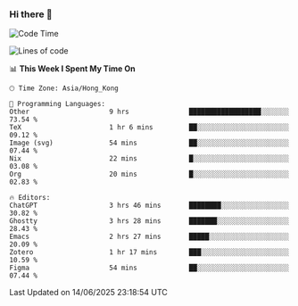 ### Hi there 👋

<!--
**nicehiro/nicehiro** is a ✨ _special_ ✨ repository because its `README.md` (this file) appears on your GitHub profile.

Here are some ideas to get you started:

- 🔭 I’m currently working on ...
- 🌱 I’m currently learning ...
- 👯 I’m looking to collaborate on ...
- 🤔 I’m looking for help with ...
- 💬 Ask me about ...
- 📫 How to reach me: ...
- 😄 Pronouns: ...
- ⚡ Fun fact: ...
-->

<!--START_SECTION:waka-->
![Code Time](http://img.shields.io/badge/Code%20Time-728%20hrs%201%20min-blue)

![Lines of code](https://img.shields.io/badge/From%20Hello%20World%20I%27ve%20Written-1.7%20million%20lines%20of%20code-blue)

📊 **This Week I Spent My Time On** 

```text
🕑︎ Time Zone: Asia/Hong_Kong

💬 Programming Languages: 
Other                    9 hrs               ██████████████████░░░░░░░   73.54 % 
TeX                      1 hr 6 mins         ██░░░░░░░░░░░░░░░░░░░░░░░   09.12 % 
Image (svg)              54 mins             ██░░░░░░░░░░░░░░░░░░░░░░░   07.44 % 
Nix                      22 mins             █░░░░░░░░░░░░░░░░░░░░░░░░   03.08 % 
Org                      20 mins             █░░░░░░░░░░░░░░░░░░░░░░░░   02.83 % 

🔥 Editors: 
ChatGPT                  3 hrs 46 mins       ████████░░░░░░░░░░░░░░░░░   30.82 % 
Ghostty                  3 hrs 28 mins       ███████░░░░░░░░░░░░░░░░░░   28.43 % 
Emacs                    2 hrs 27 mins       █████░░░░░░░░░░░░░░░░░░░░   20.09 % 
Zotero                   1 hr 17 mins        ███░░░░░░░░░░░░░░░░░░░░░░   10.59 % 
Figma                    54 mins             ██░░░░░░░░░░░░░░░░░░░░░░░   07.44 % 
```


 Last Updated on 14/06/2025 23:18:54 UTC
<!--END_SECTION:waka-->
